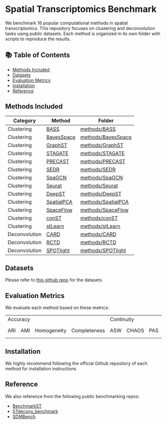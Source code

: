 # Spatial Transcriptomics Benchmark

We benchmark 16 popular computational methods in spatial transcriptomics. This repository focuses on clustering and deconvolution tasks using public datasets. Each method is organized in its own folder with scripts to reproduce the results. 

## 📚 Table of Contents
- [Methods Included](#-methods-included)
- [Datasets](#-datasets)
- [Evaluation Metrics](#-evaluation-metrics)
- [Installation](#-installation)
- [Reference](#-reference)

## Methods Included
| Category         | Method        | Folder |
|------------------|---------------|----------------|
| Clustering       | [BASS](https://github.com/zhengli09/BASS)    | [methods/BASS](./methods/BASS) |
| Clustering       | [BayesSpace](https://github.com/edward130603/BayesSpace)    | [methods/BayesSpace](./methods/BayesSpace) |
| Clustering       | [GraphST](https://github.com/JinmiaoChenLab/GraphST)       | [methods/GraphST](./methods/GraphST) |
| Clustering       | [STAGATE](https://github.com/zhanglabtools/STAGATE)       | [methods/STAGATE](./methods/STAGATE) |
| Clustering       | [PRECAST](https://github.com/feiyoung/PRECAST)       | [methods/PRECAST](./methods/PRECAST) |
| Clustering       | [SEDR](https://github.com/JinmiaoChenLab/SEDR)          | [methods/SEDR](./methods/SEDR) |
| Clustering       | [SpaGCN](https://github.com/jianhuupenn/SpaGCN)        | [methods/SpaGCN](./methods/SpaGCN) |
| Clustering       | [Seurat](https://github.com/satijalab/seurat)        | [methods/Seurat](./methods/Seurat) |
| Clustering      | [DeepST](https://github.com/JiangBioLab/DeepST)        | [methods/DeepST](./methods/DeepST) |
| Clustering      | [SpatialPCA](https://github.com/shangll123/SpatialPCA)    | [methods/SpatialPCA](./methods/SpatialPCA) |
| Clustering      | [SpaceFlow](https://github.com/hongleir/SpaceFlow)     | [methods/SpaceFlow](./methods/SpaceFlow) |
| Clustering      | [conST](https://github.com/ys-zong/conST)         | [methods/conST](./methods/conST) |
| Clustering      | [stLearn](https://github.com/BiomedicalMachineLearning/stLearn)       | [methods/stLearn](./methods/stLearn) |
| Deconvolution    | [CARD](https://github.com/YMa-lab/CARD)          | [methods/CARD](./methods/CARD) |
| Deconvolution    | [RCTD](https://github.com/dmcable/spacexr)          | [methods/RCTD](./methods/RCTD) |
| Deconvolution    | [SPOTlight](https://github.com/MarcElosua/SPOTlight)     | [methods/SPOTlight](./methods/SPOTlight) |

## Datasets
Please refer to [this github repo](https://github.com/OliiverHu/BenchmarkST_reproducibility/blob/main/docs/source/Data%20availability.rst) for the datasets

## Evaluation Metrics
We evaluate each method based on these metrics:

<table>
    <tr>
      <td colspan="4">Accuracy</td>   
      <td colspan="3">Continuity</td>
      <!-- <td colspan="2">Maker score</td> -->
      <td colspan="2">Scalability</td>
    </tr>
    <tr>
      <td>ARI</td>
      <td>AMI</td>
      <td>Homogeneity</td>
      <td>Completeness</td>
      <td>ASW</td>
      <td>CHAOS</td>
      <td>PAS</td>
      <!-- <td>Moran's I</td> -->
      <!-- <td>Geary's C</td> -->
      <td>Time (s)</td>
      <td>Memory (MB)</td>
    </tr>
</table>


## Installation
We highly recommend following the official Github repository of each method for installation instructions

## Reference
We also reference from the following public benchmarking repos:

- [BenchmarkST](https://github.com/maiziezhoulab/BenchmarkST
)
- [STdeconv_benchmark](https://github.com/leihouyeung/STdeconv_benchmark)
- [SDMBench](https://github.com/zhaofangyuan98/SDMBench)